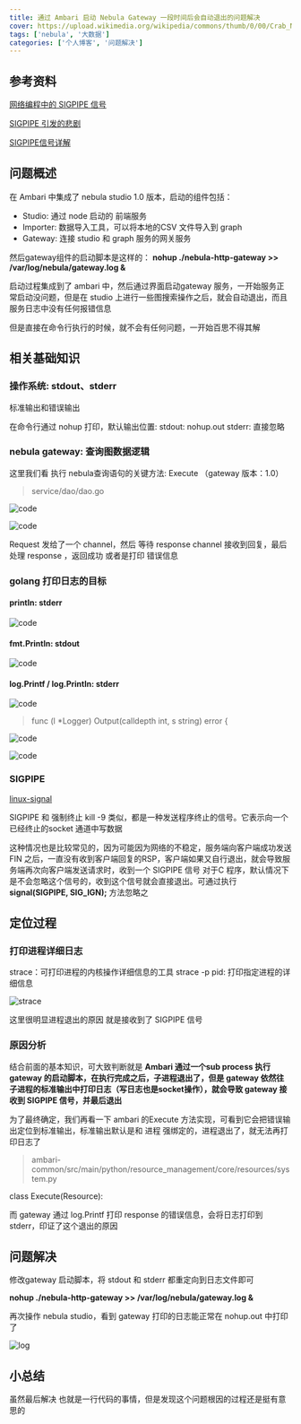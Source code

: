 ```yaml
---
title: 通过 Ambari 启动 Nebula Gateway 一段时间后会自动退出的问题解决
cover: https://upload.wikimedia.org/wikipedia/commons/thumb/0/00/Crab_Nebula.jpg/2048px-Crab_Nebula.jpg
tags: ['nebula', '大数据']
categories: ['个人博客', '问题解决']
---
```


## 参考资料

[网络编程中的 SIGPIPE 信号](http://senlinzhan.github.io/2017/03/02/sigpipe/)

[SIGPIPE 引发的悲剧](https://coderatwork.cn/posts/sigpipe-tragedy/)

[SIGPIPE信号详解](https://www.cnblogs.com/lit10050528/p/5116566.html)

## 问题概述

在 Ambari 中集成了 nebula studio 1.0 版本，启动的组件包括：
- Studio: 通过 node 启动的 前端服务
- Importer: 数据导入工具，可以将本地的CSV 文件导入到 graph
- Gateway: 连接 studio 和 graph 服务的网关服务

然后gateway组件的启动脚本是这样的：
**nohup ./nebula-http-gateway >> /var/log/nebula/gateway.log &**

启动过程集成到了 ambari 中，然后通过界面启动gateway 服务，一开始服务正常启动没问题，但是在 studio 上进行一些图搜索操作之后，就会自动退出，而且服务日志中没有任何报错信息

但是直接在命令行执行的时候，就不会有任何问题，一开始百思不得其解

## 相关基础知识
### 操作系统: stdout、stderr
标准输出和错误输出

在命令行通过 nohup 打印，默认输出位置:
stdout: nohup.out
stderr: 直接忽略

### nebula gateway: 查询图数据逻辑

这里我们看 执行 nebula查询语句的关键方法: Execute
（gateway 版本：1.0）

>service/dao/dao.go

![code](nebula01.png)

![code](nebula02.png)

Request 发给了一个 channel，然后 等待 response channel 接收到回复，最后处理 response ，返回成功 或者是打印 错误信息

### golang 打印日志的目标

#### println: stderr

![code](nebula03.png)

#### fmt.Println: stdout

![code](nebula04.png)

#### log.Printf / log.Println: stderr

![code](nebula05.png)

>func (l *Logger) Output(calldepth int, s string) error {

![code](nebula06.png)

![code](nebula07.png)

### SIGPIPE

[linux-signal](https://man7.org/linux/man-pages/man7/signal.7.html)

SIGPIPE 和 强制终止 kill -9 类似，都是一种发送程序终止的信号。它表示向一个已经终止的socket 通道中写数据

这种情况也是比较常见的，因为可能因为网络的不稳定，服务端向客户端成功发送 FIN 之后，一直没有收到客户端回复的RSP，客户端如果又自行退出，就会导致服务端再次向客户端发送请求时，收到一个 SIGPIPE 信号
对于C 程序，默认情况下是不会忽略这个信号的，收到这个信号就会直接退出。可通过执行 **signal(SIGPIPE, SIG_IGN);** 方法忽略之

## 定位过程
### 打印进程详细日志
strace：可打印进程的内核操作详细信息的工具
strace -p pid: 打印指定进程的详细信息

![strace](nebula08.png)

这里很明显进程退出的原因 就是接收到了 SIGPIPE 信号

### 原因分析
结合前面的基本知识，可大致判断就是 **Ambari 通过一个sub process 执行 gateway 的启动脚本，在执行完成之后，子进程退出了，但是 gateway 依然往子进程的标准输出中打印日志（写日志也是socket操作），就会导致 gateway 接收到 SIGPIPE 信号，并最后退出**

为了最终确定，我们再看一下 ambari 的Execute 方法实现，可看到它会把错误输出定位到标准输出，标准输出默认是和 进程 强绑定的，进程退出了，就无法再打印日志了

>ambari-common/src/main/python/resource_management/core/resources/system.py

class Execute(Resource):

而 gateway 通过 log.Printf 打印 response 的错误信息，会将日志打印到stderr，印证了这个退出的原因

## 问题解决
修改gateway 启动脚本，将 stdout 和 stderr 都重定向到日志文件即可

**nohup ./nebula-http-gateway >> /var/log/nebula/gateway.log &**

再次操作 nebula studio，看到 gateway 打印的日志能正常在 nohup.out 中打印了

![log](nebula10.png)

## 小总结
虽然最后解决 也就是一行代码的事情，但是发现这个问题根因的过程还是挺有意思的

